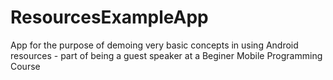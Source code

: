 # ResourcesExampleApp
App for the purpose of demoing very basic concepts in using Android resources - part of being a guest speaker at a Beginer Mobile Programming Course
